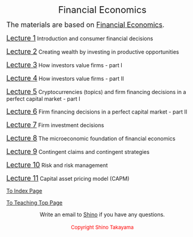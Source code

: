 <body>
<p align="center"><span style="font-size: x-large;">Financial Economics</span></p>

<p><font size="4">The materials are based on <a title="" href="https://www.wiley.com/en-au/Financial+Economics-p-9780470596203">Financial Economics</a>.</font></p>
<p><a title="" href="https://shinotakayama.github.io/2103/lec1.pdf"><span style="font-size: large;">Lecture 1</span></a> Introduction and consumer financial decisions</p>
<p><a title="" href="https://shinotakayama.github.io/2103/lec2.pdf"><span style="font-size: large;">Lecture 2</span></a> Creating wealth by investing in productive opportunities</p>
<p><a title="" href="https://shinotakayama.github.io/2103/lec3.pdf"><span style="font-size: large;">Lecture 3</span></a> How investors value firms - part I</p>
<p><a title="" href="https://shinotakayama.github.io/2103/lec4.pdf"><span style="font-size: large;">Lecture 4</span></a> How investors value firms - part II</p>
<p><a title="" href="https://shinotakayama.github.io/2103/lec5.pdf"><span style="font-size: large;">Lecture 5</span></a> Cryptocurrencies (topics) and firm financing decisions in a perfect capital market - part I</p>
<p><a title="" href="https://shinotakayama.github.io/2103/lec6.pdf"><span style="font-size: large;">Lecture 6</span></a> Firm financing decisions in a perfect capital market - part II</p>
<p><a title="" href="https://shinotakayama.github.io/2103/lec7.pdf"><span style="font-size: large;">Lecture 7</span></a> Firm investment decisions</p>
<p><a title="" href="https://shinotakayama.github.io/2103/lec8.pdf"><span style="font-size: large;">Lecture 8</span></a> The microeconomic foundation of financial economics</p>
<p><a title="" href="https://shinotakayama.github.io/2103/lec9.pdf"><span style="font-size: large;">Lecture 9</span></a> Contingent claims and contingent strategies</p>
<p><a title="" href="https://shinotakayama.github.io/2103/lec10.pdf"><span style="font-size: large;">Lecture 10</span></a> Risk and risk management</p>
<p><a title="" href="https://shinotakayama.github.io/2103/lec11.pdf"><span style="font-size: large;">Lecture 11</span></a> Capital asset pricing model (CAPM)</p>
  
<p><a title="" href="http://www.shinotakayama.com">To Index Page</a></p>
<p><a title="" href="https://shinotakayama.github.io/teaching/">To Teaching Top Page</a></p>
  
<center>Write an email to <a href="mailto:s.takayama1@uq.edu.au">Shino</a> if you have any questions. <br /> <br /><span style="color: #ff0000; font-size: small;">Copyright Shino Takayama </span></center>
</body>
</html>
